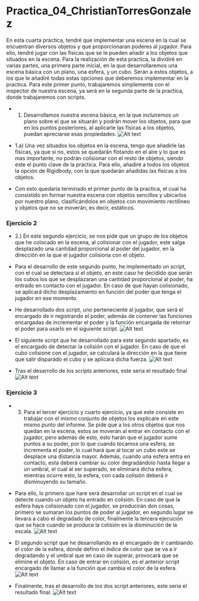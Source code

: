 


# Practica_04_ChristianTorresGonzalez

  En esta cuarta práctica, tendré que implementar una escena en la cual se encuentran diversos objetos y que proporcionaran poderes al jugador. Para ello, tendré jugar con las físicas que se le pueden añadir a los objetos que situados en la escena. Para la realización de esta practica, la dividiré en varias partes, una primera parte inicial, en la que desarrollaremos una escena básica con un plano, una esfera, y un cubo. Serán a estos objetos, a los que le añadiré todas estas opciones que deberemos implementar en la practica. Para este primer punto, trabajaremos simplemente con el inspector de nuestra escena, ya será en la segunda parte de la practica, donde trabajaremos con scripts.
  - 1. Desarrollamos nuestra escena básica, en la que incluiremos un plano sobre el que se situarán y podrán mover los objetos, para que en los puntos posteriores, al aplicarle las físicas a los objetos, puedan apreciarse esas propiedades.
  ![Alt text](/img/escena.png)
  
  - 1.a) Una vez situados los objetos en la escena, tengo que añadirle las físicas, ya que si no, estos se quedarán flotando en el aire y lo que es mas importante, no podrán colisionar con el resto de objetos, siendo este el punto clave de la práctica. Para ello, añadiré a todos los objetos la opción de Rigidbody, con la que quedarán añadidas las físicas a los objetos.

- Con esto quedaría terminado el primer punto de la practica, el cual ha consistido en formar nuestra escena con objetos sencillos y ubicarlos por nuestro plano, clasificándolos en objetos con movimiento rectilíneo y objetos que no se moverán, es decir, estáticos.


### Ejercicio 2
- 2.) En este segundo ejercicio, se nos pide que un grupo de los objetos que he colocado en la escena, al colisionar con el jugador, este salga desplazado una cantidad proporcional al poder del jugador, en la dirección en la que el jugador colisiona con el objeto.
- Para el desarrollo de este segundo punto, he implementado un script, con el cual se detectara si el objeto, en este caso he decidido que serán los cubos los que se desplazaran una cantidad proporcional al poder, ha entrado en contacto con el jugador. En caso de que hayan colisionado, se aplicará dicho desplazamiento en función del poder que tenga el jugador en ese momento. 
- He desarrollado dos script, uno perteneciente al jugador, que será el encargado de ir registrando el poder, además de contener las funciones encargadas de incrementar el poder y la función encargada de retornar el poder para usarlo en el siguiente script.
  ![Alt text](/img/poder.png)
  
- El siguiente script que he desarrollado para este segundo apartado, es el encargado de detectar la colisión con el jugador. En caso de que el cubo colisione con el jugador, se calculará la dirección en la que tiene que salir disparado el cubo y se aplicara dicha fuerza.
  ![Alt text](/img/colisionCubo.png)

- Tras el desarrollo de los scripts anteriores, este seria el resultado final
![Alt text](/img/cubo.gif)

### Ejercicio 3
- 3. Para el tercer ejercicio y cuarto ejercicio, ya que este consiste en trabajar con el mismo conjunto de objetos los explicare en este mismo punto del informe. Se pide que a los otros objetos que nos quedan en la escena, estos se moverán al entrar en contacto con el jugador, pero además de esto,  esto harán que el jugador sume puntos a su poder, por lo que cuando tocamos una esfera, se incrementa el poder, lo cual hará que al tocar un cubo este se desplace una distancia mayor. Además, cuando una esfera entra en contacto, esta deberá cambiar su color degradándolo hasta llegar a un umbral, el cual al ser superado, se eliminara dicha esfera, mientras ocurre esto, la esfera, con cada colisión deberá ir disminuyendo su tamaño.

- Para ello, lo primero que hare será desarrollar un script en el cual se detecte cuando un objeto ha entrado en colisión. En caso de que la esfera haya colisionado con el jugador, se producirán don cosas, primero se sumaran los puntos de poder al jugador, en segundo lugar se llevara a cabo el degradado de color, finalmente la tercera ejecución que se hace cuando se produce la colisión es la disminución de la escala.
![Alt text](/img/colisionEsfera.png)

- El segundo script que he desarrollando es el encargado de ir cambiando el color de la esfera, donde defino el índice de color que se va a ir degradando y el umbral que en caso de superar, provocará que se elimine el objeto. En caso de entrar en colisión, es el anterior script encargado de llamar a la función que cambia el color de la esfera.
![Alt text](/img/color.png)

- Finalmente, tras el desarrollo de los dos script anteriores, este seria el resultado final.
![Alt text](/img/esfera.gif)
